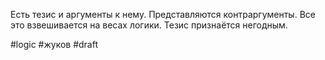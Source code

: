 Есть тезис и аргументы к нему. Представляются контраргументы. Все это взвешивается на весах логики.
Тезис признаётся негодным.

#logic #жуков
#draft